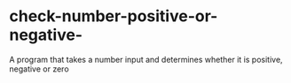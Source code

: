 # check-number-positive-or-negative-
A program that takes a number input and determines whether it is positive, negative or zero
